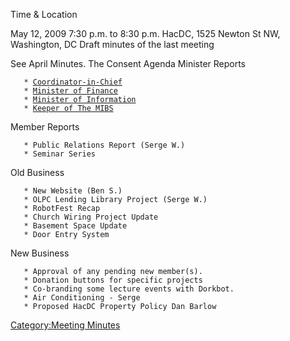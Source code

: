 Time & Location

May 12, 2009 7:30 p.m. to 8:30 p.m. HacDC, 1525 Newton St NW,
Washington, DC Draft minutes of the last meeting

See April Minutes. The Consent Agenda Minister Reports

`   * `[`Coordinator-in-Chief`](Coordinator-in-Chief)\
`   * `[`Minister of Finance`](Minister_of_Finance)\
`   * `[`Minister of Information`](Minister_of_Information)\
`   * `[`Keeper of The MIBS`](Keeper_of_The_MIBS)

Member Reports

`   * Public Relations Report (Serge W.)`\
`   * Seminar Series`

Old Business

`   * New Website (Ben S.)`\
`   * OLPC Lending Library Project (Serge W.)`\
`   * RobotFest Recap`\
`   * Church Wiring Project Update`\
`   * Basement Space Update`\
`   * Door Entry System`

New Business

`   * Approval of any pending new member(s).`\
`   * Donation buttons for specific projects`\
`   * Co-branding some lecture events with Dorkbot.`\
`   * Air Conditioning - Serge`\
`   * Proposed HacDC Property Policy Dan Barlow`

[Category:Meeting Minutes](Category:Meeting_Minutes)

